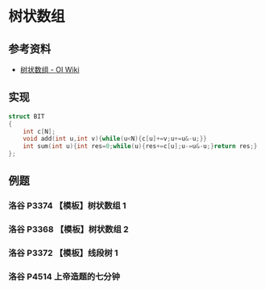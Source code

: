 # 树状数组

## 参考资料

- [树状数组 - OI Wiki](https://oi-wiki.org/ds/fenwick/)

## 实现

```cpp
struct BIT
{
	int c[N];
	void add(int u,int v){while(u<N){c[u]+=v;u+=u&-u;}}
	int sum(int u){int res=0;while(u){res+=c[u];u-=u&-u;}return res;}
};
```

## 例题

### 洛谷 P3374 【模板】树状数组 1

<Problem id="P3374" />

### 洛谷 P3368 【模板】树状数组 2

<Problem id="P3368" />

### 洛谷 P3372 【模板】线段树 1

<Problem id="P3372" />

### 洛谷 P4514 上帝造题的七分钟

<Problem id="P4514" />
